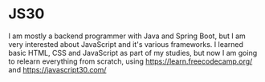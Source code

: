 # JS30
I am mostly a backend programmer with Java and Spring Boot, but I am very interested about JavaScript and it's various frameworks.
I learned basic HTML, CSS and JavaScript as part of my studies, but now I am going to relearn everything from scratch, 
using https://learn.freecodecamp.org/ and https://javascript30.com/
